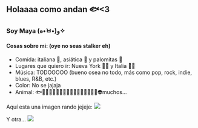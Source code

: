## Holaaaa como andan 🐟<3

### Soy Maya (๑•̀ㅂ•́)و✧

#### Cosas sobre mi: (oye no seas stalker eh)

- Comida: italiana 🍝, asiática 🍣 y palomitas 🍿
- Lugares que quiero ir: Nueva York 🎸🎸 y Italia 🍝🤌
- Música: TODOOOOO (bueno osea no todo, más como pop, rock, indie, blues, R&B, etc.)
- Color: No se jajaja
- Animal: 🐟🐛🐋🐚🙈🐾🐀🦈🦭🐡🐤🐧🐞🦖🦕🐘🦮👽muchos...

Aquí esta una imagen rando jejeje:
![](https://i.pinimg.com/736x/dd/ec/31/ddec31aec1520703588ae5c4cd7a97d8.jpg)

Y otra...
![](https://i.pinimg.com/736x/b6/d5/50/b6d550f971ea5cad4e2f78c889ccdeb6.jpg)
